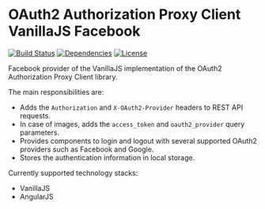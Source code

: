 # OAuth2 Authorization Proxy Client VanillaJS Facebook

[![Build Status](https://travis-ci.org/szgabsz91/oauth2-authorization-proxy-client.svg?branch=master)](https://travis-ci.org/szgabsz91/oauth2-authorization-proxy-client)
[![Dependencies](https://img.shields.io/david/szgabsz91/oauth2-authorization-proxy-client.svg)](https://david-dm.org/szgabsz91/oauth2-authorization-proxy-client)
[![License](https://img.shields.io/github/license/szgabsz91/oauth2-authorization-proxy-client.svg)](https://github.com/szgabsz91/oauth2-authorization-proxy-client/blob/master/LICENSE)

Facebook provider of the VanillaJS implementation of the OAuth2 Authorization Proxy Client library.

The main responsibilities are:

* Adds the `Authorization` and `X-OAuth2-Provider` headers to REST API requests.
* In case of images, adds the `access_token` and `oauth2_provider` query parameters.
* Provides components to login and logout with several supported OAuth2 providers such as Facebook and Google.
* Stores the authentication information in local storage.

Currently supported technology stacks:

* VanillaJS
* AngularJS
